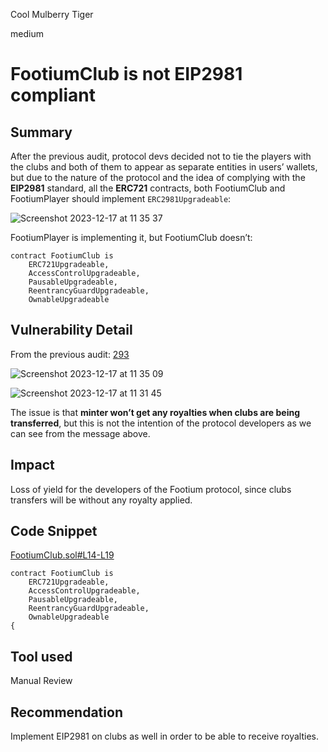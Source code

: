 Cool Mulberry Tiger

medium

# FootiumClub is not EIP2981 compliant

## Summary

After the previous audit, protocol devs decided not to tie the players with the clubs and both of them to appear as separate entities in users’ wallets, but due to the nature of the protocol and the idea of complying with the **EIP2981** standard, all the **ERC721** contracts, both FootiumClub and FootiumPlayer should implement `ERC2981Upgradeable`:

![Screenshot 2023-12-17 at 11 35 37](https://github.com/sherlock-audit/2023-12-footium-SBSecurity/assets/84782275/98cfc0e1-c69d-4ded-b0ee-0f78a3b5c83f)


FootiumPlayer is implementing it, but FootiumClub doesn’t: 

```solidity
contract FootiumClub is
    ERC721Upgradeable,
    AccessControlUpgradeable,
    PausableUpgradeable,
    ReentrancyGuardUpgradeable,
    OwnableUpgradeable
```

## Vulnerability Detail

From the previous audit:
[293](https://github.com/sherlock-audit/2023-04-footium-judging/issues/293)

![Screenshot 2023-12-17 at 11 35 09](https://github.com/sherlock-audit/2023-12-footium-SBSecurity/assets/84782275/20f1ff84-caa4-4e5e-89b2-d1f54e5e27b0)

![Screenshot 2023-12-17 at 11 31 45](https://github.com/sherlock-audit/2023-12-footium-SBSecurity/assets/84782275/a14d6f7a-3cbb-4d87-b48e-9ca64592e14b)


The issue is that **minter won’t get any royalties when clubs are being transferred**, but this is not the intention of the protocol developers as we can see from the message above.

## Impact

Loss of yield for the developers of the Footium protocol, since clubs transfers will be without any royalty applied.

## Code Snippet

[FootiumClub.sol#L14-L19](https://github.com/sherlock-audit/2023-04-footium/blob/11736f3f7f7efa88cb99ee98b04b85a46621347c/footium-eth-shareable/contracts/FootiumClub.sol#L15-L21)

```solidity
contract FootiumClub is
    ERC721Upgradeable,
    AccessControlUpgradeable,
    PausableUpgradeable,
    ReentrancyGuardUpgradeable,
    OwnableUpgradeable
{
```

## Tool used

Manual Review

## Recommendation

Implement EIP2981 on clubs as well in order to be able to receive royalties.
